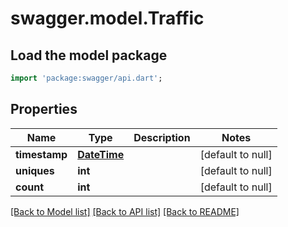 # swagger.model.Traffic

## Load the model package
```dart
import 'package:swagger/api.dart';
```

## Properties
Name | Type | Description | Notes
------------ | ------------- | ------------- | -------------
**timestamp** | [**DateTime**](DateTime.md) |  | [default to null]
**uniques** | **int** |  | [default to null]
**count** | **int** |  | [default to null]

[[Back to Model list]](../README.md#documentation-for-models) [[Back to API list]](../README.md#documentation-for-api-endpoints) [[Back to README]](../README.md)

